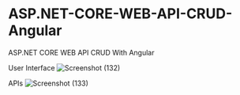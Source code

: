 # ASP.NET-CORE-WEB-API-CRUD-Angular
ASP.NET CORE WEB API CRUD With Angular 

User Interface
![Screenshot (132)](https://github.com/SankhaYapa/ASP.NET-CORE-WEB-API-CRUD-Angular/assets/88539220/07e73914-381f-42aa-a0e1-fc73844fd00d)

APIs
![Screenshot (133)](https://github.com/SankhaYapa/ASP.NET-CORE-WEB-API-CRUD-Angular/assets/88539220/99189bd2-b8fd-4af4-a35c-a1062ce2156c)
